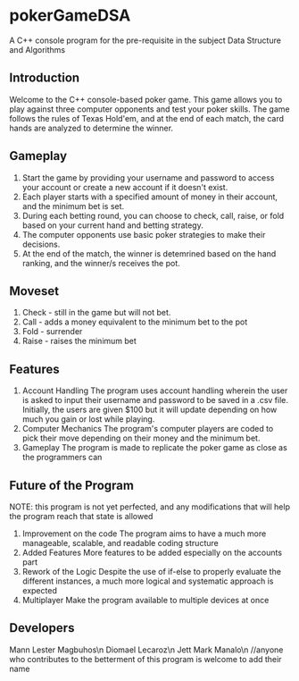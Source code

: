 # pokerGameDSA
A C++ console program for the pre-requisite in the subject Data Structure and Algorithms

## Introduction
Welcome to the C++ console-based poker game. This game allows you to play against three computer opponents and test your poker skills. The game follows the rules of Texas Hold'em, and at the end of each match, the card hands are analyzed to determine the winner.

## Gameplay
1. Start the game by providing your username and password to access your account or create a new account if it doesn't exist.
2. Each player starts with a specified amount of money in their account, and the minimum bet is set.
3. During each betting round, you can choose to check, call, raise, or fold based on your current hand and betting strategy.
4. The computer opponents use basic poker strategies to make their decisions.
5. At the end of the match, the winner is detemrined based on the hand ranking, and the winner/s receives the pot.

## Moveset
1. Check - still in the game but will not bet.
2. Call - adds a money equivalent to the minimum bet to the pot
3. Fold - surrender
4. Raise - raises the minimum bet

## Features
1. Account Handling
     The program uses account handling wherein the user is asked to input their username and password to be saved in a .csv file. Initially, the users are given $100 but it will update depending on how much you gain or lost while playing.
2. Computer Mechanics
     The program's computer players are coded to pick their move depending on their money and the minimum bet.
3.  Gameplay
     The program is made to replicate the poker game as close as the programmers can

## Future of the Program
NOTE: this program is not yet perfected, and any modifications that will help the program reach that state is allowed
1. Improvement on the code
    The program aims to have a much more manageable, scalable, and readable coding structure
2. Added Features
     More features to be added especially on the accounts part
3. Rework of the Logic
     Despite the use of if-else to properly evaluate the different instances, a much more logical and systematic approach is expected
4. Multiplayer
      Make the program available to multiple devices at once

## Developers
Mann Lester Magbuhos\n
Diomael Lecaroz\n
Jett Mark Manalo\n
//anyone who contributes to the betterment of this program is welcome to add their name

